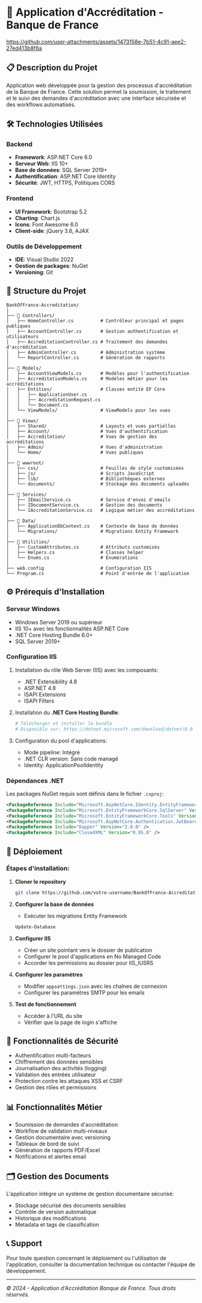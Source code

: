 # 🏦 Application d'Accréditation - Banque de France





https://github.com/user-attachments/assets/1473158e-7b51-4c91-aee2-27ed413b8f6a



## 📋 Description du Projet
Application web développée pour la gestion des processus d'accréditation de la Banque de France. Cette solution permet la soumission, le traitement et le suivi des demandes d'accréditation avec une interface sécurisée et des workflows automatisés.

## 🛠️ Technologies Utilisées

### Backend
- **Framework**: ASP.NET Core 6.0
- **Serveur Web**: IIS 10+
- **Base de données**: SQL Server 2019+
- **Authentification**: ASP.NET Core Identity
- **Sécurité**: JWT, HTTPS, Politiques CORS

### Frontend
- **UI Framework**: Bootstrap 5.2
- **Charting**: Chart.js
- **Icons**: Font Awesome 6.0
- **Client-side**: jQuery 3.6, AJAX

### Outils de Développement
- **IDE**: Visual Studio 2022
- **Gestion de packages**: NuGet
- **Versioning**: Git

## 📂 Structure du Projet

```
BankOfFrance-Accreditation/
│
├── 📁 Controllers/
│   ├── HomeController.cs          # Contrôleur principal et pages publiques
│   ├── AccountController.cs       # Gestion authentification et utilisateurs
│   ├── AccreditationController.cs # Traitement des demandes d'accréditation
│   ├── AdminController.cs         # Administration système
│   └── ReportController.cs        # Génération de rapports
│
├── 📁 Models/
│   ├── AccountViewModels.cs       # Modèles pour l'authentification
│   ├── AccreditationModels.cs     # Modèles métier pour les accréditations
│   ├── Entities/                  # Classes entité EF Core
│   │   ├── ApplicationUser.cs
│   │   ├── AccreditationRequest.cs
│   │   └── Document.cs
│   └── ViewModels/                # ViewModels pour les vues
│
├── 📁 Views/
│   ├── Shared/                    # Layouts et vues partielles
│   ├── Account/                   # Vues d'authentification
│   ├── Accreditation/             # Vues de gestion des accréditations
│   ├── Admin/                     # Vues d'administration
│   └── Home/                      # Vues publiques
│
├── 📁 wwwroot/
│   ├── css/                       # Feuilles de style customisées
│   ├── js/                        # Scripts JavaScript
│   ├── lib/                       # Bibliothèques externes
│   └── documents/                 # Stockage des documents uploadés
│
├── 📁 Services/
│   ├── IEmailService.cs           # Service d'envoi d'emails
│   ├── IDocumentService.cs        # Gestion des documents
│   └── IAccreditationService.cs   # Logique métier des accréditations
│
├── 📁 Data/
│   ├── ApplicationDbContext.cs    # Contexte de base de données
│   └── Migrations/                # Migrations Entity Framework
│
├── 📁 Utilities/
│   ├── CustomAttributes.cs        # Attributs customisés
│   ├── Helpers.cs                 # Classes helper
│   └── Enums.cs                   # Énumérations
│
├── web.config                     # Configuration IIS
└── Program.cs                     # Point d'entrée de l'application
```

## ⚙️ Prérequis d'Installation

### Serveur Windows
- Windows Server 2019 ou supérieur
- IIS 10+ avec les fonctionnalités ASP.NET Core
- .NET Core Hosting Bundle 6.0+
- SQL Server 2019+

### Configuration IIS
1. Installation du rôle Web Server (IIS) avec les composants:
   - .NET Extensibility 4.8
   - ASP.NET 4.8
   - ISAPI Extensions
   - ISAPI Filters

2. Installation du **.NET Core Hosting Bundle**:
   ```powershell
   # Télécharger et installer le bundle
   # Disponible sur: https://dotnet.microsoft.com/download/dotnet/6.0
   ```

3. Configuration du pool d'applications:
   - Mode pipeline: Intégré
   - .NET CLR version: Sans code managé
   - Identity: ApplicationPoolIdentity

### Dépendances .NET
Les packages NuGet requis sont définis dans le fichier `.csproj`:
```xml
<PackageReference Include="Microsoft.AspNetCore.Identity.EntityFrameworkCore" Version="6.0.0" />
<PackageReference Include="Microsoft.EntityFrameworkCore.SqlServer" Version="6.0.0" />
<PackageReference Include="Microsoft.EntityFrameworkCore.Tools" Version="6.0.0" />
<PackageReference Include="Microsoft.AspNetCore.Authentication.JwtBearer" Version="6.0.0" />
<PackageReference Include="Dapper" Version="2.0.0" />
<PackageReference Include="ClosedXML" Version="0.95.0" />
```

## 🚀 Déploiement

### Étapes d'installation:
1. **Cloner le repository**
   ```bash
   git clone https://github.com/votre-username/BankOfFrance-Accreditation.git
   ```

2. **Configurer la base de données**
   - Exécuter les migrations Entity Framework
   ```powershell
   Update-Database
   ```

3. **Configurer IIS**
   - Créer un site pointant vers le dossier de publication
   - Configurer le pool d'applications en No Managed Code
   - Accorder les permissions au dossier pour IIS_IUSRS

4. **Configurer les paramètres**
   - Modifier `appsettings.json` avec les chaînes de connexion
   - Configurer les paramètres SMTP pour les emails

5. **Test de fonctionnement**
   - Accéder à l'URL du site
   - Vérifier que la page de login s'affiche

## 🔐 Fonctionnalités de Sécurité

- Authentification multi-facteurs
- Chiffrement des données sensibles
- Journalisation des activités (logging)
- Validation des entrées utilisateur
- Protection contre les attaques XSS et CSRF
- Gestion des rôles et permissions

## 📊 Fonctionnalités Métier

- Soumission de demandes d'accréditation
- Workflow de validation multi-niveaux
- Gestion documentaire avec versioning
- Tableaux de bord de suivi
- Génération de rapports PDF/Excel
- Notifications et alertes email

## 🗂️ Gestion des Documents

L'application intègre un système de gestion documentaire sécurisé:
- Stockage sécurisé des documents sensibles
- Contrôle de version automatique
- Historique des modifications
- Metadata et tags de classification

## 📞 Support

Pour toute question concernant le déploiement ou l'utilisation de l'application, consulter la documentation technique ou contacter l'équipe de développement.

---

*© 2024 - Application d'Accréditation Banque de France. Tous droits réservés.*
